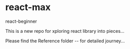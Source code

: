 # react-max
react-beginner

This is a new repo for xploring react library into pieces...

Please find the Reference folder -- for detailed journey...
